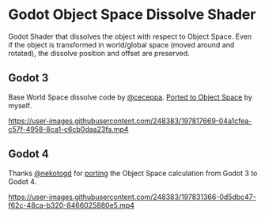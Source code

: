# Godot Object Space Dissolve Shader

Godot Shader that dissolves the object with respect to Object Space. Even if the object is transformed in world/global space (moved around and rotated), the dissolve position and offset are preserved.

## Godot 3

Base World Space dissolve code by [@ceceppa](https://github.com/ceceppa). [Ported to Object Space](https://github.com/ceceppa/godot-shaders/pull/1) by myself.

https://user-images.githubusercontent.com/248383/197817669-04a1cfea-c57f-4958-8ca1-c6cb0daa23fa.mp4

## Godot 4

Thanks [@nekotogd](https://github.com/nekotogd) for [porting](https://github.com/alfredbaudisch/GodotObjectSpaceDissolveShader/pull/2) the Object Space calculation from Godot 3 to Godot 4.

https://user-images.githubusercontent.com/248383/197831366-0d5dbc47-f62c-48ca-b320-8466025880e5.mp4

